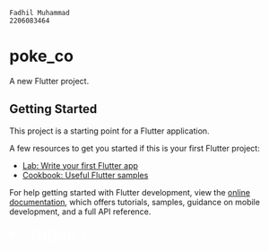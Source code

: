 ```
Fadhil Muhammad
2206083464
```

# poke_co

A new Flutter project.

## Getting Started

This project is a starting point for a Flutter application.

A few resources to get you started if this is your first Flutter project:

- [Lab: Write your first Flutter app](https://docs.flutter.dev/get-started/codelab)
- [Cookbook: Useful Flutter samples](https://docs.flutter.dev/cookbook)

For help getting started with Flutter development, view the
[online documentation](https://docs.flutter.dev/), which offers tutorials,
samples, guidance on mobile development, and a full API reference.

<details>
<summary style="color: white; font-size: 30px">Tugas 7</summary>

# Perbedaan utama antara **StatelessWidget** dan **StatefulWidget** dalam konteks pengembangan aplikasi Flutter:

## StatelessWidget

- **StatelessWidget** adalah widget yang mendeskripsikan bagian dari antarmuka pengguna yang dapat dikonfigurasi secara statis atau tidak berubah.
- Tidak dapat mengubah state setelah dibuat. Jika kita perlu mengubah tampilan widget, kita harus membuatnya lagi dengan data baru.
- StatelessWidget biasanya digunakan ketika bagian dari UI tidak bergantung pada apa pun selain konfigurasi awal dan konteks bawaan.
- Contoh: Icon, IconButton, dan Text adalah contoh widget yang tidak berubah.

## StatefulWidget

- **StatefulWidget**, di sisi lain, adalah widget yang dapat berubah sepanjang waktu (misal, dapat berubah selama runtime).
- Dapat mempertahankan state yang mungkin berubah selama durasi hidup widget.
- StatefulWidget biasanya digunakan untuk data yang dapat berubah selama waktu hidup widget. Misalnya, nilai dari slider, atau teks dalam teks field.
- Contoh: Checkbox, Radio, Slider, InkWell, Form, dan TextField adalah contoh widget yang dapat berubah.

## Sebutkan seluruh widget yang kamu gunakan untuk menyelesaikan tugas ini dan jelaskan fungsinya masing-masing.

Berikut adalah daftar widget yang digunakan dalam tugas ini beserta penjelasan fungsinya:

1. `MaterialApp`: 
   - Fungsi: Widget yang digunakan untuk menginisialisasi aplikasi Flutter dengan konfigurasi dasar, seperti tema dan judul aplikasi.

2. `Scaffold`:
   - Fungsi: Widget yang menyediakan struktur kerangka aplikasi, termasuk AppBar dan body.

3. `AppBar`:
   - Fungsi: Widget yang digunakan untuk menampilkan bilah atas (app bar) yang biasanya berisi judul aplikasi.

4. `Text`:
   - Fungsi: Widget yang digunakan untuk menampilkan teks.

5. `GridView.count`:
   - Fungsi: Widget yang digunakan untuk membuat tata letak berbasis grid dengan jumlah baris dan kolom yang tetap.

6. `Container`:
   - Fungsi: Widget yang digunakan untuk mengelompokkan elemen-elemen lain dan mengatur properti seperti padding dan warna latar belakang.

7. `Icon`:
   - Fungsi: Widget yang digunakan untuk menampilkan ikon.

8. `InkWell`:
   - Fungsi: Widget yang membuat area responsif terhadap sentuhan (tappable) dan digunakan di sekitar konten yang ingin merespons sentuhan pengguna.

9. `Padding`:
   - Fungsi: Widget yang digunakan untuk menambahkan padding (ruang putih) ke elemen-elemen lainnya.

10. `Column`:
    - Fungsi: Widget yang digunakan untuk mengatur elemen-elemen secara vertikal dalam kolom.

11. `SnackBar`:
    - Fungsi: Widget yang digunakan untuk menampilkan pesan singkat (biasanya sebagai umpan balik) di bagian bawah layar.

# Implementasi Checklist
1. Untuk memulai atau membuat sebuah program Flutter baru, jalankan perintah berikut pada command prompt atau terminal:
    ```shell
    flutter create poke_co
    ```
    Dengan begitu, konfigurasi dasar untuk proyek Flutter akan tergenerate di folder `poke_co`.


2. Tahapan-tahapan untuk membuat tiga tombol dengan ikon dan teks untuk "Lihat Item", "Tambah Item", dan "Logout" adalah:

    - Mengatur isi file `main.dart` sesuai dengan isi pada file [main.dart](lib/main.dart) pada direktori `lib/main.dart`
    - Membuat dan mengatur isi file `menu.dart` sehingga sesuai dengan isi pada file [menu.dart](lib/menu.dart) pada direktori `lib/menu.dart`.

    Dalam file [menu.dart](lib/menu.dart) terdapat class HomeButtons yang menyimpan tombol-tombol yang akan ditampilkan sebagai berikut:
    ```dart
    class HomeButtons {
            final String name;
            final IconData icon;

            HomeButtons(this.name, this.icon);
        }
        ```
        dan juga ditambahkan kode berikut pada `menu.dart`:
        ```dart
        class ShopCard extends StatelessWidget {
        final HomeButtons item;

        // Map untuk menentukan warna background dari card
        static const Map<String, Color> itemColors = {
            "Lihat Item": Colors.blue,
            "Tambah Item": Colors.green,
            "Logout": Colors.red,
        };

        const ShopCard(this.item, {super.key}); // Constructor

        @override
        Widget build(BuildContext context) {
            Color backGroundColor = itemColors[item.name]!; // Set warna background sesuai map

            return Material(
            color: backGroundColor, // Set warna background sesuai map
            child: InkWell(
                // Area responsive terhadap sentuhan
                onTap: () {
                // Memunculkan SnackBar ketika diklik
                ScaffoldMessenger.of(context)
                    ..hideCurrentSnackBar()
                    ..showSnackBar(SnackBar(
                        content: Text("Kamu telah menekan tombol ${item.name}!")));
                },
                child: Container(
                // Container untuk menyimpan Icon dan Text
                padding: const EdgeInsets.all(8),
                child: Center(
                    child: Column(
                    mainAxisAlignment: MainAxisAlignment.center,
                    children: [
                        Icon(
                        item.icon,
                        color: Colors.white,
                        size: 30.0,
                        ),
                        const Padding(padding: EdgeInsets.all(3)),
                        Text(
                        item.name,
                        textAlign: TextAlign.center,
                        style: const TextStyle(color: Colors.white),
                        ),
                    ],
                    ),
                ),
                ),
            ),
            );
        }
    }
    ```